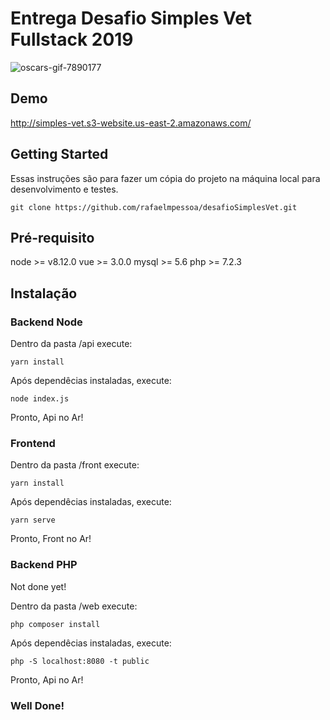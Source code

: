 # Entrega Desafio Simples Vet Fullstack 2019

![oscars-gif-7890177](https://tenor.com/view/oscars-gif-7890177.gif)

## Demo

http://simples-vet.s3-website.us-east-2.amazonaws.com/

## Getting Started
Essas instruções são para fazer um cópia do projeto na máquina local para desenvolvimento e testes.

```
git clone https://github.com/rafaelmpessoa/desafioSimplesVet.git
```

## Pré-requisito

node >= v8.12.0
vue >= 3.0.0
mysql >= 5.6
php >= 7.2.3

## Instalação

### Backend Node

Dentro da pasta /api execute:
```
yarn install
```

Após dependêcias instaladas, execute:
```
node index.js
```
Pronto, Api no Ar!

### Frontend

Dentro da pasta /front execute:
```
yarn install
```

Após dependêcias instaladas, execute:
```
yarn serve
```
Pronto, Front no Ar!


### Backend PHP

Not done yet!

Dentro da pasta /web execute:
```
php composer install
```

Após dependêcias instaladas, execute:
```
php -S localhost:8080 -t public
```
Pronto, Api no Ar!


### Well Done!
